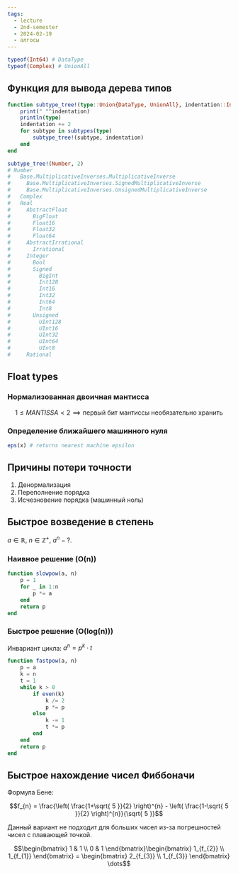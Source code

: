 ```yaml
---
tags:
  - lecture
  - 2nd-semester
  - 2024-02-19
  - алгосы
---
```


```julia
typeof(Int64) # DataType
typeof(Complex) # UnionAll
```

## Функция для вывода дерева типов

```julia
function subtype_tree!(type::Union{DataType, UnionAll}, indentation::Int64)
	print(" "^indentation)
	println(type)
    indentation += 2
	for subtype in subtypes(type)
		subtype_tree!(subtype, indentation)
	end
end

subtype_tree!(Number, 2)
# Number
#   Base.MultiplicativeInverses.MultiplicativeInverse
#     Base.MultiplicativeInverses.SignedMultiplicativeInverse
#     Base.MultiplicativeInverses.UnsignedMultiplicativeInverse
#   Complex
#   Real
#     AbstractFloat
#       BigFloat
#       Float16
#       Float32
#       Float64
#     AbstractIrrational
#       Irrational
#     Integer
#       Bool
#       Signed
#         BigInt
#         Int128
#         Int16
#         Int32
#         Int64
#         Int8
#       Unsigned
#         UInt128
#         UInt16
#         UInt32
#         UInt64
#         UInt8
#     Rational
```

## Float types

### Нормализованная двоичная мантисса

$$1 \leq MANTISSA < 2 \implies \text{первый бит мантиссы необязательно хранить}$$

### Определение ближайшего машинного нуля

```julia
eps(x) # returns nearest machine epsilon
```

## Причины потери точности

1) Денормализация
2) Переполнение порядка
3) Исчезновение порядка (машинный ноль)

## Быстрое возведение в степень

$a \in \mathbb{R}$, $n \in \mathbb{Z}^{+}$, $a^{n} - ?$.

### Наивное решение (O(n))

```julia
function slowpow(a, n)
	p = 1
	for _ in 1:n
		p *= a
	end
	return p
end
```

### Быстрое решение (O(log(n)))

Инвариант цикла: $a^{n} = p^{k}\cdot t$
```julia
function fastpow(a, n)
	p = a
	k = n
	t = 1
	while k > 0
		if even(k)
			k /= 2
			p *= p
		else
			k -= 1
			t *= p
		end
	end
	return p
end
```

## Быстрое нахождение чисел Фиббоначи

Формула Бене:

$$f_{n} = \frac{\left( \frac{1+\sqrt{ 5 }}{2} \right)^{n} - \left( \frac{1-\sqrt{ 5 }}{2} \right)^{n}}{\sqrt{ 5 }}$$

Данный вариант не подходит для больших чисел из-за погрешностей чисел с плавающей точкой.

$$\begin{bmatrix}
1 & 1 \\
0 & 1
\end{bmatrix}\begin{bmatrix}
1_{f_{2}} \\
1_{f_{1}}
\end{bmatrix} = \begin{bmatrix}
2_{f_{3}} \\
1_{f_{3}}
\end{bmatrix} \dots$$